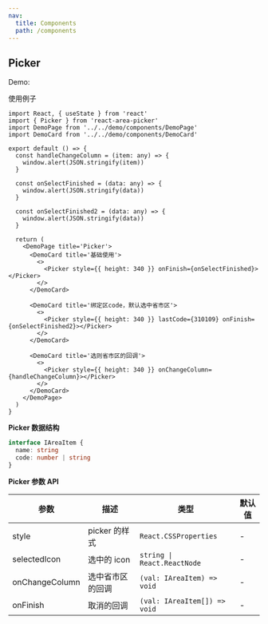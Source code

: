 ```yaml
---
nav:
  title: Components
  path: /components
---
```


## Picker

Demo:

使用例子

```tsx
import React, { useState } from 'react'
import { Picker } from 'react-area-picker'
import DemoPage from '../../demo/components/DemoPage'
import DemoCard from '../../demo/components/DemoCard'

export default () => {
  const handleChangeColumn = (item: any) => {
    window.alert(JSON.stringify(item))
  }

  const onSelectFinished = (data: any) => {
    window.alert(JSON.stringify(data))
  }

  const onSelectFinished2 = (data: any) => {
    window.alert(JSON.stringify(data))
  }

  return (
    <DemoPage title='Picker'>
      <DemoCard title='基础使用'>
        <>
          <Picker style={{ height: 340 }} onFinish={onSelectFinished}></Picker>
        </>
      </DemoCard>

      <DemoCard title='绑定区code，默认选中省市区'>
        <>
          <Picker style={{ height: 340 }} lastCode={310109} onFinish={onSelectFinished2}></Picker>
        </>
      </DemoCard>

      <DemoCard title='选则省市区的回调'>
        <>
          <Picker style={{ height: 340 }} onChangeColumn={handleChangeColumn}></Picker>
        </>
      </DemoCard>
    </DemoPage>
  )
}
```

**Picker 数据结构**

```ts
interface IAreaItem {
  name: string
  code: number | string
}
```

**Picker 参数 API**

| 参数           | 描述             | 类型                         | 默认值 |
| -------------- | ---------------- | ---------------------------- | ------ |
| style          | picker 的样式    | `React.CSSProperties`        | -      |
| selectedIcon   | 选中的 icon      | `string \| React.ReactNode`  | -      |
| onChangeColumn | 选中省市区的回调 | `(val: IAreaItem) => void`   | -      |
| onFinish       | 取消的回调       | `(val: IAreaItem[]) => void` | -      |
